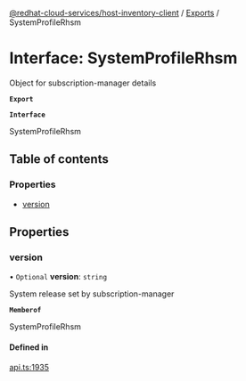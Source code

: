 [@redhat-cloud-services/host-inventory-client](../README.md) / [Exports](../modules.md) / SystemProfileRhsm

# Interface: SystemProfileRhsm

Object for subscription-manager details

**`Export`**

**`Interface`**

SystemProfileRhsm

## Table of contents

### Properties

- [version](SystemProfileRhsm.md#version)

## Properties

### version

• `Optional` **version**: `string`

System release set by subscription-manager

**`Memberof`**

SystemProfileRhsm

#### Defined in

[api.ts:1935](https://github.com/RedHatInsights/javascript-clients/blob/master/packages/host-inventory/api.ts#L1935)
